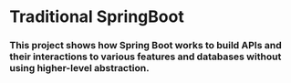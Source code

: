 # Traditional SpringBoot
### This project shows how Spring Boot works to build APIs and their interactions to various features and databases without using higher-level abstraction.
